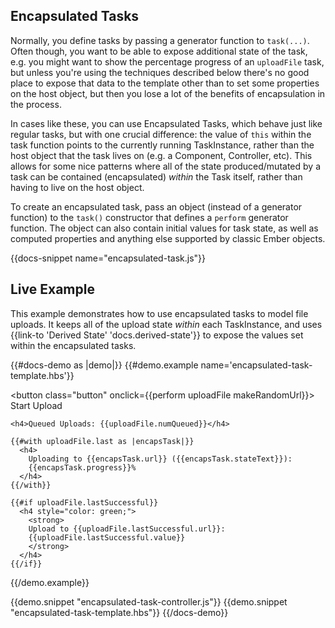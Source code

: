 <h2>Encapsulated Tasks</h2>

<p>
  Normally, you define tasks by passing a generator function to <code>task(...)</code>.
  Often though, you want to be able to expose additional state of the task,
  e.g. you might want to show the percentage progress of an <code>uploadFile</code> task,
  but unless you're using the techniques described below there's no good
  place to expose that data to the template other than to set some properties
  on the host object, but then you lose a lot of the benefits of encapsulation
  in the process.
</p>

<p>
  In cases like these, you can use Encapsulated Tasks, which behave just
  like regular tasks, but with one crucial difference: the value
  of <code>this</code> within the task function points to the currently
  running TaskInstance, rather than the host object that the task lives on
  (e.g. a Component, Controller, etc). This allows for some nice patterns
  where all of the state produced/mutated by a task can be contained (encapsulated)
  <em>within</em> the Task itself, rather than having to live on the host
  object.
</p>

<p>
  To create an encapsulated task, pass an object (instead of a generator function)
  to the <code>task()</code>
  constructor that defines a <code>perform</code> generator function. The
  object can also contain initial values for task state, as well as computed
  properties and anything else supported by classic Ember objects.
</p>

{{docs-snippet name="encapsulated-task.js"}}

<h2>Live Example</h2>

<p>
  This example demonstrates how to use encapsulated tasks to
  model file uploads. It keeps all of the upload state <em>within</em>
  each TaskInstance, and uses {{link-to 'Derived State' 'docs.derived-state'}}
  to expose the values set within the encapsulated tasks.
</p>

{{#docs-demo as |demo|}}
  {{#demo.example name='encapsulated-task-template.hbs'}}
    <p>
      <button class="button" onclick={{perform uploadFile makeRandomUrl}}>
        Start Upload
      </button>
    </p>

    <h4>Queued Uploads: {{uploadFile.numQueued}}</h4>

    {{#with uploadFile.last as |encapsTask|}}
      <h4>
        Uploading to {{encapsTask.url}} ({{encapsTask.stateText}}):
        {{encapsTask.progress}}%
      </h4>
    {{/with}}

    {{#if uploadFile.lastSuccessful}}
      <h4 style="color: green;">
        <strong>
        Upload to {{uploadFile.lastSuccessful.url}}:
        {{uploadFile.lastSuccessful.value}}
        </strong>
      </h4>
    {{/if}}
  {{/demo.example}}

  {{demo.snippet "encapsulated-task-controller.js"}}
  {{demo.snippet "encapsulated-task-template.hbs"}}
{{/docs-demo}}
